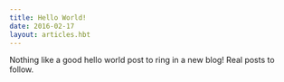 ```yaml
---
title: Hello World! 
date: 2016-02-17
layout: articles.hbt
---
```

Nothing like a good hello world post to ring in a new blog! Real posts to follow.
